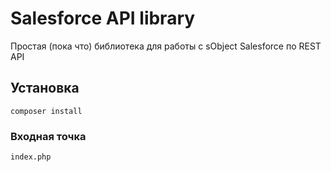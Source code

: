 # Salesforce API library

Простая (пока что) библиотека для работы с sObject Salesforce по REST API

## Установка
```
composer install
```

### Входная точка
```
index.php
```